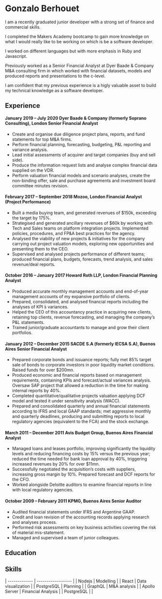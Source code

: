 # Gonzalo Berhouet

I am a recently graduated junior developer with a strong set of finance and commercial skills.

I completed the Makers Academy bootcamp to gain more knowledge on what I would really like to be working on which is be a software developer.

I worked on different languages but with more enphasis in Ruby and Javascript.

Previously worked as a Senior Financial Analyst at Dyer Baade & Company M&A consulting firm in which worked with financial datasets, models and produced reports and presentations to the c-level.

I am confident that my previous experience is a higly valuable asset to build my technical knowledge as a software developer.

## Experience

#### January 2019 – July 2020 Dyer Baade & Company (formerly Soprano Consulting), London Senior Financial Analyst

- Create and organise due diligence project plans, reports, and fund statements for top M&A firms.
- Perform financial planning, forecasting, budgeting, P&L reporting and variance analysis.
- Lead initial assessments of acquirer and target companies (buy and sell side).
- Produce the information request lists and analyse complex financial data supplied on the VDR.
- Perform valuation financial models and scenario analyses, create the non-binding offer, sale and purchase agreements and investment board committee minutes revision.

#### February 2017 – September 2018 Mozoo, London Financial Analyst (Project Performance)

- Built a media buying team, and generated revenues of $150k, exceeding the target by 175%.
- Strategised and generated ancillary revenues of $60k by working with Tech and Sales teams on platform integration projects. Implemented policies, procedures, and FP&A best practices for the
  agency.
- Analysed the viability of new projects & initiatives for the company carrying out project valuation
  models, exploring new opportunities and presenting them to the CEO.
- Supervised and analysed projects performance of different teams; produced financial plans, budgets,
  forecasts, trend analysis, and sales revenue/deal reports.

#### October 2016 – January 2017 Howard Roth LLP, London Financial Planning Analyst

- Produced accurate monthly management accounts and end-of-year management accounts of my expansive portfolio of clients.
- Prepared, consolidated, and analysed financial reports including the analyses of KPI ́s variances.
- Helped the CEO of this accountancy practice in acquiring new clients, retaining top clients, revenue
  forecasting, and managing the company’s P&L statements.
- Trained junior/graduate accountants to manage and grow their client portfolios.

#### January 2012 – December 2015 SACDE S.A (formerly IECSA S.A), Buenos Aires Senior Financial Analyst

- Prepared corporate bonds and issuance reports; fully met 85% target sale of bonds to corporate investors in poor liquidity market conditions. Raised funds for over $200mn.
- Produced economic and financial reports based on management requirements, containing KPIs and forecast/actual variances analysis. Oversaw SAP project that allowed a reduction in the time for making internal reports by 40%.
- Completed quantitative/qualitative projects valuation applying DCF model and tested it under sensitivity analysis (WACC).
- Prepared and consolidated quarterly and annual financial statements according to IFRS and local GAAP standards; met aggressive monthly and quarterly deadlines, producing and submitting reports to local regulatory agencies (equivalent to the FCA) and the stock exchange.

#### March 2011 – December 2011 Avis Budget Group, Buenos Aires Financial Analyst

- Managed loans and leases portfolio, improving significantly the liquidity levels and reducing financing costs by 15% versus the previous year; reduced the time needed for bank loan approval by 40%, triggering increased revenues by 20% for over $11mn.
- Successfully negotiated the acquisition’s costs with suppliers, increasing gross margin by 10%. Prepared forecast and DCF reports for the CFO.
- Worked alongside Deloitte auditors to examine financial reports in line with local regulatory agencies.

#### October 2009 – February 2011 KPMG, Buenos Aires Senior Auditor

- Audited financial statements under IFRS and Argentine GAAP.
- Credit and loan revision of the accounting records applying research and analyses process.
- Performed risk assessments on key business activities covering the risk of material mis-statement.
- Managed and supervised a team of junior colleagues.

## Education

## Skills

| ------------- | ------------------ |
| Nodejs | Modelling |
| React | Data visualization |
| PostgreSQL | Planning |
| GraphQL | M&A analysis |
| Apollo Server | Financial Analysis |
| PostgreSQL | |
